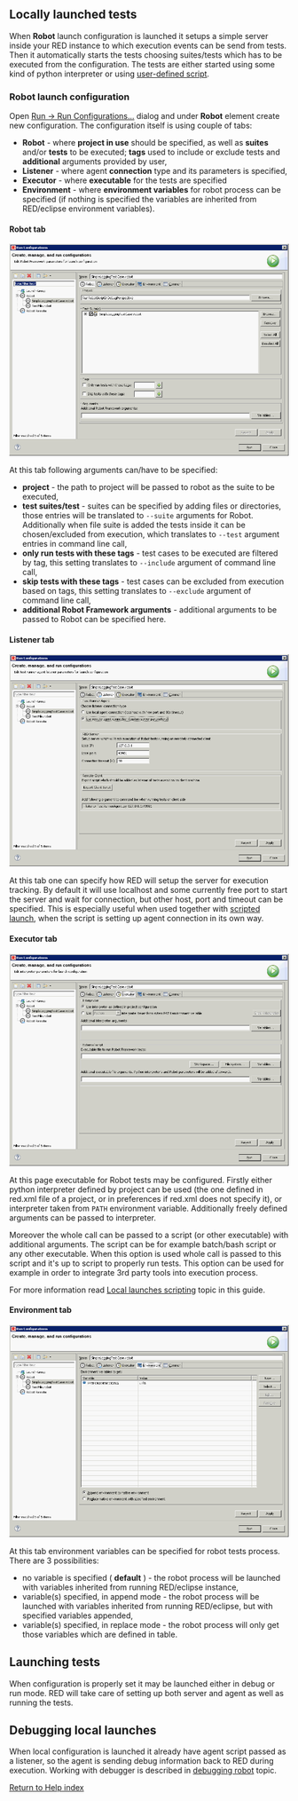 ## Locally launched tests

When **Robot** launch configuration is launched it setups a simple server
inside your RED instance to which execution events can be send from tests.
Then it automatically starts the tests choosing suites/tests which has to be
executed from the configuration. The tests are either started using some kind
of python interpreter or using [user-defined
script](local_launch_scripting.md).

### Robot launch configuration

Open [ Run -> Run
Configurations...](javascript:executeCommand\('org.eclipse.debug.ui.commands.OpenRunConfigurations'\))
dialog and under **Robot** element create new configuration. The configuration
itself is using couple of tabs:

  * **Robot** \- where **project in use** should be specified, as well as **suites** and/or **tests** to be executed; **tags** used to include or exclude tests and **additional** arguments provided by user, 
  * **Listener** \- where agent **connection** type and its parameters is specified, 
  * **Executor** \- where **executable** for the tests are specified 
  * **Environment** \- where **environment variables** for robot process can be specified (if nothing is specified the variables are inherited from RED/eclipse environment variables). 

#### Robot tab

![](images/local_config_robot.png)

At this tab following arguments can/have to be specified:

  * **project** \- the path to project will be passed to robot as the suite to be executed, 
  * **test suites/test** \- suites can be specified by adding files or directories, those entries will be translated to `--suite` arguments for Robot. Additionally when file suite is added the tests inside it can be chosen/excluded from execution, which translates to `--test` argument entries in command line call, 
  * **only run tests with these tags** \- test cases to be executed are filtered by tag, this setting translates to `--include` argument of command line call, 
  * **skip tests with these tags** \- test cases can be excluded from execution based on tags, this setting translates to `--exclude` argument of command line call, 
  * **additional Robot Framework arguments** \- additional arguments to be passed to Robot can be specified here. 

#### Listener tab

![](images/local_config_listener.png)

At this tab one can specify how RED will setup the server for execution
tracking. By default it will use localhost and some currently free port to
start the server and wait for connection, but other host, port and timeout can
be specified. This is especially useful when used together with [scripted
launch](local_launch_scripting.md), when the script is setting up agent
connection in its own way.

#### Executor tab

![](images/local_config_exec.png)

At this page executable for Robot tests may be configured. Firstly either
python interpreter defined by project can be used (the one defined in red.xml
file of a project, or in preferences if red.xml does not specify it), or
interpreter taken from `PATH` environment variable. Additionally freely
defined arguments can be passed to interpreter.

Moreover the whole call can be passed to a script (or other executable) with
additional arguments. The script can be for example batch/bash script or any
other executable. When this option is used whole call is passed to this script
and it's up to script to properly run tests. This option can be used for
example in order to integrate 3rd party tools into execution process.

For more information read [Local launches
scripting](local_launch_scripting.md) topic in this guide.

#### Environment tab

![](images/local_config_env.png)

At this tab environment variables can be specified for robot tests process.
There are 3 possibilities:

  * no variable is specified ( **default** ) - the robot process will be launched with variables inherited from running RED/eclipse instance,
  * variable(s) specified, in append mode - the robot process will be launched with variables inherited from running RED/eclipse, but with specified variables appended,
  * variable(s) specified, in replace mode - the robot process will only get those variables which are defined in table.

## Launching tests

When configuration is properly set it may be launched either in debug or run
mode. RED will take care of setting up both server and agent as well as
running the tests.

## Debugging local launches

When local configuration is launched it already have agent script passed as a
listener, so the agent is sending debug information back to RED during
execution. Working with debugger is described in [debugging robot](debug.md)
topic.

  
  

[Return to Help index](http://nokia.github.io/RED/help/)

